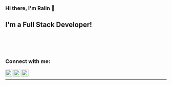 ### Hi there, I'm Ralin 👋

## I'm a Full Stack Developer!

<!-- -- 🔭 I’m currently working on my portfolio website! -->
<!-- -- 🌱 I’m currently learning Blockchain Technology -->
  <!-- - 🥅 2020 Goals: Contribute more to Open Source projects -->
  <!-- - ⚡ Fun fact: I love to draw and play guitar / drums -->

<br />
<br />
<br />

### Connect with me:

[<img align="left" alt="codeSTACKr | LinkedIn" width="22px" src="https://cdn.jsdelivr.net/npm/simple-icons@v3/icons/linkedin.svg" />][linkedin]
[<img align="left" alt="codeSTACKr | Instagram" width="22px" src="https://cdn.jsdelivr.net/npm/simple-icons@v3/icons/instagram.svg" />][instagram]
[<img align="left" alt="codeSTACKr | Twitter" width="22px" src="https://cdn.jsdelivr.net/npm/simple-icons@v3/icons/twitter.svg" />][twitter]

<br />

---

[twitter]: https://twitter.com/RalinTuscano
[instagram]: https://instagram.com/ralin_tuscan016
[linkedin]: https://linkedin.com/in/ralintuscano

